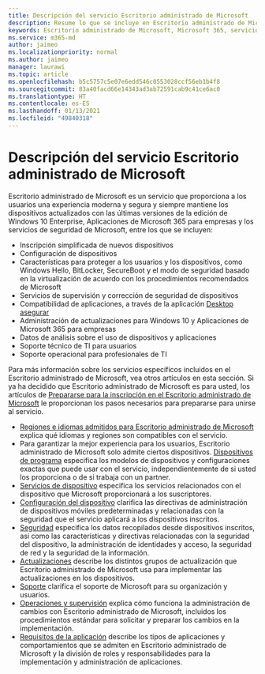 ```yaml
---
title: Descripción del servicio Escritorio administrado de Microsoft
description: Resume lo que se incluye en Escritorio administrado de Microsoft como servicio
keywords: Escritorio administrado de Microsoft, Microsoft 365, servicio, documentación
ms.service: m365-md
author: jaimeo
ms.localizationpriority: normal
ms.author: jaimeo
manager: laurawi
ms.topic: article
ms.openlocfilehash: b5c5757c5e07e6edd546c0553028ccf56eb1b4f8
ms.sourcegitcommit: 83a40facd66e14343ad3ab72591cab9c41ce6ac0
ms.translationtype: HT
ms.contentlocale: es-ES
ms.lasthandoff: 01/13/2021
ms.locfileid: "49840318"
---
```

# <a name="microsoft-managed-desktop-service-description"></a>Descripción del servicio Escritorio administrado de Microsoft

Escritorio administrado de Microsoft es un servicio que proporciona a los usuarios una experiencia moderna y segura y siempre mantiene los dispositivos actualizados con las últimas versiones de la edición de Windows 10 Enterprise, Aplicaciones de Microsoft 365 para empresas y los servicios de seguridad de Microsoft, entre los que se incluyen:

- Inscripción simplificada de nuevos dispositivos
- Configuración de dispositivos
- Características para proteger a los usuarios y los dispositivos, como Windows Hello, BitLocker, SecureBoot y el modo de seguridad basado en la virtualización de acuerdo con los procedimientos recomendados de Microsoft
- Servicios de supervisión y corrección de seguridad de dispositivos
- Compatibilidad de aplicaciones, a través de la aplicación [Desktop asegurar](https://docs.microsoft.com/fasttrack/win-10-desktop-app-assure)
- Administración de actualizaciones para Windows 10 y Aplicaciones de Microsoft 365 para empresas
- Datos de análisis sobre el uso de dispositivos y aplicaciones
- Soporte técnico de TI para usuarios
- Soporte operacional para profesionales de TI

Para más información sobre los servicios específicos incluidos en el Escritorio administrado de Microsoft, vea otros artículos en esta sección. Si ya ha decidido que Escritorio administrado de Microsoft es para usted, los artículos de [Prepararse para la inscripción en el Escritorio administrado de Microsoft](https://docs.microsoft.com/microsoft-365/managed-desktop/get-ready/) le proporcionan los pasos necesarios para prepararse para unirse al servicio.

- [Regiones e idiomas admitidos para Escritorio administrado de Microsoft](regions-languages.md) explica qué idiomas y regiones son compatibles con el servicio.
- Para garantizar la mejor experiencia para los usuarios, Escritorio administrado de Microsoft solo admite ciertos dispositivos. [Dispositivos de programa](device-list.md) especifica los modelos de dispositivos y configuraciones exactas que puede usar con el servicio, independientemente de si usted los proporciona o de si trabaja con un partner.
- [Servicios de dispositivo](device-services.md) especifica los servicios relacionados con el dispositivo que Microsoft proporcionará a los suscriptores.
- [Configuración del dispositivo](device-policies.md) clarifica las directivas de administración de dispositivos móviles predeterminadas y relacionadas con la seguridad que el servicio aplicará a los dispositivos inscritos.
- [Seguridad](security.md) especifica los datos recopilados desde dispositivos inscritos, así como las características y directivas relacionadas con la seguridad del dispositivo, la administración de identidades y acceso, la seguridad de red y la seguridad de la información.
- [Actualizaciones](updates.md) describe los distintos grupos de actualización que Escritorio administrado de Microsoft usa para implementar las actualizaciones en los dispositivos.
- [Soporte](support.md) clarifica el soporte de Microsoft para su organización y usuarios.
- [Operaciones y supervisión](operations-and-monitoring.md) explica cómo funciona la administración de cambios con Escritorio administrado de Microsoft, incluidos los procedimientos estándar para solicitar y preparar los cambios en la implementación.
- [Requisitos de la aplicación](mmd-app-requirements.md) describe los tipos de aplicaciones y comportamientos que se admiten en Escritorio administrado de Microsoft y la división de roles y responsabilidades para la implementación y administración de aplicaciones.
